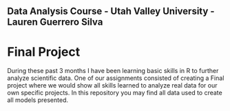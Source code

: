 ## Data Analysis Course - Utah Valley University - Lauren Guerrero Silva
# Final Project

During these past 3 months I have been learning basic skills in R to further analyze scientific data.
One of our assignments consisted of creating a Final project where we would show all skills learned
to analyze real data for our own specific projects.
In this repository you may find all data used to create all models presented.
